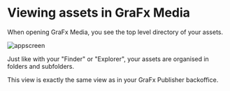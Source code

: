 # Viewing assets in GraFx Media

When opening GraFx Media, you see the top level directory of your assets.

![appscreen](https://chilipublishdocs.imgix.net/GraFx_media/media_00.png?w=800)

Just like with your "Finder" or "Explorer", your assets are organised in folders and subfolders.

This view is exactly the same view as in your GraFx Publisher backoffice.
